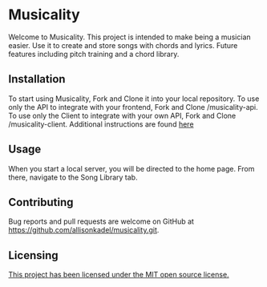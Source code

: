 # Musicality

Welcome to Musicality. This project is intended to make being a musician easier. Use it to create and store songs with chords and lyrics. Future features including pitch training and a chord library.

## Installation

To start using Musicality, Fork and Clone it into your local repository. To use only the API to integrate with your frontend, Fork and Clone /musicality-api. To use only the Client to integrate with your own API, Fork and Clone /musicality-client. Additional instructions are found [here](https://github.com/allisonkadel/musicality/musicality-client/README.md)

## Usage

When you start a local server, you will be directed to the home page. From there, navigate to the Song Library tab.

## Contributing

Bug reports and pull requests are welcome on GitHub at https://github.com/allisonkadel/musicality.git.

## Licensing

[This project has been licensed under the MIT open source license.](https://github.com/allisonkadel/musicality/blob/master/LICENSE.md)
